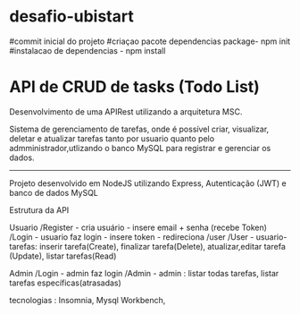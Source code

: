 # desafio-ubistart

#commit inicial do projeto
#criaçao pacote dependencias package- npm init
#instalacao de dependencias - npm install





# API de CRUD de tasks (Todo List)





Desenvolvimento de uma APIRest utilizando a arquitetura MSC.


Sistema de gerenciamento de tarefas, onde é possível criar, visualizar, deletar e atualizar tarefas tanto por usuario quanto pelo admministrador,utlizando o banco MySQL para registrar e gerenciar os dados.





------------------------------------------------------------------------------------------

Projeto desenvolvido em NodeJS utilizando Express, Autenticação (JWT) e banco de dados MySQL







Estrutura da API

Usuario
/Register - cria usuário - insere email + senha (recebe Token)
/Login - usuario faz login - insere token - redireciona /user
/User - usuario-tarefas:  inserir tarefa(Create), finalizar tarefa(Delete), atualizar,editar tarefa (Update), listar tarefas(Read)

Admin
/Login - admin faz login
/Admin - admin : listar todas tarefas, listar tarefas específicas(atrasadas) 







tecnologias :
Insomnia, Mysql Workbench,
